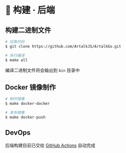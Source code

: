 # 🧬 构建 · 后端

## 构建二进制文件

```sh
# 拉取代码
$ git clone https://github.com/ArtalkJS/ArtalkGo.git

# 执行编译
$ make all
```

编译二进制文件将会输出到 `bin` 目录中

## Docker 镜像制作

```sh
# 制作镜像
$ make docker-docker

# 发布镜像
$ make docker-push
```

## DevOps

后端构建目前已交给 [GitHub Actions](https://github.com/ArtalkJS/ArtalkGo/actions) 自动完成
